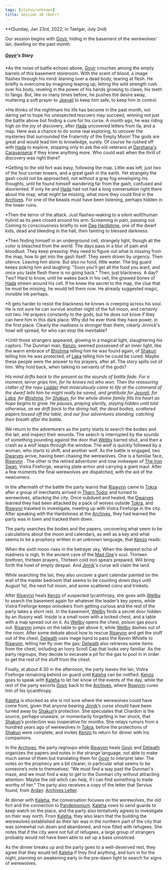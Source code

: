 ```yaml
---
tags: [status/unknown]
title: Session 38 (DuFr)
---
```



**(Sunday, Jan 23rd, 2022; in Taelgar, July 2nd)

Our session begins with [Govir](<../../../people/dunmari/govir.md>), hiding in the basement of the werewolves’ lair, dwelling on the past month. 

##### [Govir](<../../../people/dunmari/govir.md>)’s Story

*As the noise of battle echoes above, [Govir](<../../../people/dunmari/govir.md>) crouches among the empty barrels of this basement storeroom. With the scent of blood, a image flashes through his mind: leaning over a dead body, tearing at flesh. He briefly is overcome by imagining leaping up, letting the wild strength rush over his body, reveling in the power of his hands growing to claws, his teeth to fangs. But, like so many times before, he pushes the desire away, muttering a soft prayer to [Jeevali](<../../../cosmology/gods/incorporeal-gods/dunmari/jeevali.md>) to keep him safe, to keep him in control.

*He thinks of the nightmare his life has become in the past month, not daring yet to hope his unexpected rescuers may succeed, winning not just the battle above but finding a cure for his curse. A month ago, he was riding high on the joy of discovery, after [Hada](<../../../people/dunmari/hada.md>) uncovered letters from Ila, and a map. Here was a chance to do some real exploring, to uncover the mysteries that surrounded the Fraternity of the Empty Moon! The gods are great and would lead him to knowledge, surely. Of course he rushed off with [Hada](<../../../people/dunmari/hada.md>) to explore, stopping only to ask the old veterans at [Darshana's Caravanserai](<../../../gazetteer/greater-dunmar/realms/dunmar/central-dunmar/tokra/darshana-s-caravanserai.md>) if they knew anything more. Who could wait when the thrill of discovery was right there?

*Getting to the old fort was easy, following the map. Little was left, just two of the four corner towers, and a great gash in the earth. Yet strangely the gash could not be approached, not without a gray fog enveloping his thoughts, until he found himself wandering far from the gash, confused and disoriented. If only he and [Hada](<../../../people/dunmari/hada.md>) had not had a long conversation right there about the map, what might be missing, what more they could find in the [Archives](<../../../gazetteer/greater-dunmar/realms/dunmar/central-dunmar/tokra/archives.md>). For one of the beasts must have been listening, perhaps hidden in the tower ruins.

*Then the terror of the attack. Just flashes–waking to a silent wolf/human hybrid as its jaws closed around his arm. Screaming in pain, passing out. Coming to consciousness briefly to see [Dag Hardstone](<../../../people/dwarves/dag-hardstone.md>), one of the dwarf kids, dead and bleeding in the hall, then fainting to blessed darkness.

*Then finding himself in an underground cell, strangely light, though all the color is bleached from the world. The days pass in a blur of pain and bloodlust. They keep pressing: they need to figure out what is missing from the map, how to get into the gash itself. They seem driven by urgency. Then silence. Leaving him alone. But also no food, little water. The big guard keeps poking him and laughing: "Soon you'll get all the food you want, and once you taste flesh there is no going back." Then, just blackness. A day? Two? Hard to know, until he wakes back in his cell, the gnawed bones of [Hada](<../../../people/dunmari/hada.md>) strewn around his cell. If he knew the secret to the map, the clue that he must be missing, he would tell them now. He already suggested magic, invisible ink perhaps.

*It gets harder to resist the blackness he knows is creeping across his soul. He is not sure he can survive another night of the full moon, and certainly not two. He prayers constantly to the gods, but he does not know if they can here him in this dark place. Why did he ever think they have power, in the first place. Clearly the madness is stronger than them, clearly Jinnick's howl will spread, for who can stop the inevitable?

*Until those strangers appeared, glowing in a magical light, slaughtering his captors. The Dunmari man, [Kenzo](<../../../people/pcs/dunmar-fellowship/kenzo.md>), seemed possessed of an inner light, like the warm embrace of [Bhishma](<../../../cosmology/gods/incorporeal-gods/dunmari/bhishma.md>) telling him he was found again, of [Shakun](<../../../cosmology/gods/incorporeal-gods/dunmari/shakun.md>) telling him he was protected, of [Laka](<../../../cosmology/gods/incorporeal-gods/dunmari/laka.md>) telling him he could be cured. Maybe these people were the answer to his prayers, after all. The story spills out of him. Why hold back, when talking to servants of the gods?

*His mind drifts back to the present as the sounds of battle fade. For a moment, terror grips him, for he knows not who won. Then the reassuring clatter of the rope [Ladder](<../../../people/pcs/dunmar-fellowship/companions/ladder.md>) that miraculously came to life at the command of the dwarf tells him he might really be saved, and gratitude for [Jeevali](<../../../cosmology/gods/incorporeal-gods/dunmari/jeevali.md>), for [Laka](<../../../cosmology/gods/incorporeal-gods/dunmari/laka.md>), for [Bhishma](<../../../cosmology/gods/incorporeal-gods/dunmari/bhishma.md>), for [Shakun](<../../../cosmology/gods/incorporeal-gods/dunmari/shakun.md>), for the whole divine family fills his heart as hope begins to grow. He pauses, praying silently, staying hidden until told otherwise, as we drift back to the dining hall, the dead bodies, scattered papers tossed off the table, and our four adventures standing, catching their breath after the battle.*

We return to the adventurers as the party starts to search the bodies and the lair, and inspect their wounds. The search is interrupted by the sounds of something pounding against the door that [Wellby](<../../../people/pcs/dunmar-fellowship/wellby.md>) barred shut, and then a crash as a wolf leaps through the window. The wolf is quickly followed by a woman, who starts to shift, and another wolf. As the battle is engaged, two [Dwarves](<../../../species/children-of-the-embodied-gods/dwarves/dwarves.md>) arrive, having been chasing the werewolves. One is a familiar face, [Riswynn](<../../../people/pcs/dunmar-fellowship/riswynn.md>) . The other is the retired adventurer and now innkeeper of [The Iron Swan](<../../../gazetteer/greater-dunmar/realms/dunmar/central-dunmar/tokra/the-iron-swan.md>), Vistra Fireforge, wearing plate armor and carrying a giant maul. After a few moments the final werewolves are dispatched, with the aid of the newcomers.

In the aftermath of the battle the party learns that [Riswynn](<../../../people/pcs/dunmar-fellowship/riswynn.md>) came to [Tokra](<../../../gazetteer/greater-dunmar/realms/dunmar/central-dunmar/tokra/tokra.md>) after a group of merchants arrived in [Tharn Todor](<../../../gazetteer/greater-dunmar/realms/nardith/tharn-todor.md>) and turned to werewolves, attacking the city. Once subdued and healed, the [Dwarves](<../../../species/children-of-the-embodied-gods/dwarves/dwarves.md>) learned they had been attacked by a pack of wolves outside [Tokra](<../../../gazetteer/greater-dunmar/realms/dunmar/central-dunmar/tokra/tokra.md>), and [Riswynn](<../../../people/pcs/dunmar-fellowship/riswynn.md>) traveled to investigate, meeting up with Vistra Fireforge in the city. After speaking with the Hardstones at the [Archives](<../../../gazetteer/greater-dunmar/realms/dunmar/central-dunmar/tokra/archives.md>), they had learned the party was in town and tracked them down. 

The party searches the bodies and the papers, uncovering what seem to be calculations about the moon and calendars, as well as a key and what seems to be a prophecy written in an unknown language, that [Kenzo](<../../../people/pcs/dunmar-fellowship/kenzo.md>) reads: 

When the sixth moon rises in the betrayer sky,
When the deepest echo of madness is nigh,
In the ancient cave of the [Mad One](<../../../cosmology/gods/embodied-gods/mad-one.md>)'s soul.
Thirteen brethren, thirteen prayers,
Thirteen cold iron spears prepared,
Will bring forth the howl of empty despair.
And [Jinnik](<../../../cosmology/gods/high-gods/jinnik.md>)'s curse will claim the land.

While searching the lair, they also uncover a giant calendar painted on the wall of the master bedroom that seems to be counting down days until August 1st, the next full moon, and some scattered coins and trinkets. 

After [Riswynn](<../../../people/pcs/dunmar-fellowship/riswynn.md>) heals [Kenzo](<../../../people/pcs/dunmar-fellowship/kenzo.md>) of suspected lycanthropy, she goes with [Wellby](<../../../people/pcs/dunmar-fellowship/wellby.md>) to search the basement again for whatever the leader’s key opens, while Vistra Fireforge keeps onlookers from getting curious and the rest of the party takes a short rest. In the basement, [Wellby](<../../../people/pcs/dunmar-fellowship/wellby.md>) finds a secret door hidden by an illusory wall. Inside is a small room with a locked chest, and a table with a map spread out on it. As [Wellby](<../../../people/pcs/dunmar-fellowship/wellby.md>) opens the chest, poison gas pours out. [Riswynn](<../../../people/pcs/dunmar-fellowship/riswynn.md>) jumps on the table to get above it, while [Wellby](<../../../people/pcs/dunmar-fellowship/wellby.md>) dashes out of the room. After some debate about how to rescue [Riswynn](<../../../people/pcs/dunmar-fellowship/riswynn.md>) and get the stuff out of the chest, [Delwath](<../../../people/pcs/dunmar-fellowship/delwath.md>) uses mage hand to pass the Raven Whistle to [Riswynn](<../../../people/pcs/dunmar-fellowship/riswynn.md>), letting her fly over the gas; [Delwath](<../../../people/pcs/dunmar-fellowship/delwath.md>) also retrieves some items from the chest, including an Ivory Scroll Cap that looks very familiar. As the party regroups, they decide to excavate a pit for the gas to pool in in order to get the rest of the stuff from the chest. 

Finally, at about 4:30 in the afternoon, the party leaves the lair, Vistra Fireforge remaining behind on guard until [Kaleha](<../../../people/dunmari/kaleha.md>) can be notified. [Kenzo](<../../../people/pcs/dunmar-fellowship/kenzo.md>) goes to speak with [Kaleha](<../../../people/dunmari/kaleha.md>) to let her know of the events of the day, while the rest of the party escorts [Govir](<../../../people/dunmari/govir.md>) back to the [Archives](<../../../gazetteer/greater-dunmar/realms/dunmar/central-dunmar/tokra/archives.md>), where [Riswynn](<../../../people/pcs/dunmar-fellowship/riswynn.md>) cures him of his lycanthropy. 

[Kaleha](<../../../people/dunmari/kaleha.md>) is shocked as she is not sure where the werewolves could have come from, given that anyone bearing [Jinnik](<../../../cosmology/gods/high-gods/jinnik.md>)’s curse should have been turned away by [Shakun](<../../../cosmology/gods/incorporeal-gods/dunmari/shakun.md>)’s protection. She speculates that Chardon is the source, perhaps unaware, or momentarily forgetting in her shock, that [Shakun](<../../../cosmology/gods/incorporeal-gods/dunmari/shakun.md>)’s protection was inoperative for months. She relays rumors from a hundred years ago of werewolves in [Tokra](<../../../gazetteer/greater-dunmar/realms/dunmar/central-dunmar/tokra/tokra.md>), before the protections of [Shakun](<../../../cosmology/gods/incorporeal-gods/dunmari/shakun.md>) were complete, and invites [Kenzo](<../../../people/pcs/dunmar-fellowship/kenzo.md>) to return for dinner with his companions. 

In the [Archives](<../../../gazetteer/greater-dunmar/realms/dunmar/central-dunmar/tokra/archives.md>), the party regroups while [Riswynn](<../../../people/pcs/dunmar-fellowship/riswynn.md>) heals [Govir](<../../../people/dunmari/govir.md>) and [Delwath](<../../../people/pcs/dunmar-fellowship/delwath.md>) organizes the papers and notes in the strange language, not able to make much sense of them but translating them for [Govir](<../../../people/dunmari/govir.md>) to interpret later. The notes on the prophecy are a bit clearer, in particular what seems to be someone’s note to themselves: “We must find a way past the Dunmari's maze, and we must find a way to get to the Dunmari city without attracting attention. Maybe the old witch can help, if I can find something to trade worthy of her.” The party also receives a copy of the letter that Servius found, from [Ardan](<../../../people/dunmari/ardan.md>): [Archives Letter](<../letters-notes-and-tales/archives-letter.md>).

At dinner with [Kaleha](<../../../people/dunmari/kaleha.md>), the conversation focuses on the werewolves, the old fort and the connection to [Pandemonium](<../../../cosmology/multiverse/spiritual-realms/primal-realms/pandemonium.md>). [Kaleha](<../../../people/dunmari/kaleha.md>) vows to send guards to keep watch on the place, and the party also tentatively agrees to investigate on their way north. From [Kaleha](<../../../people/dunmari/kaleha.md>), they also learn that the building the werewolves established as their lair was in the northern part of the city that was somewhat run down and abandoned, and now filled with refugees. She notes that if the city were not full of refugees, a large group of strangers probably would not have been able to set up a base unnoticed. 

As the dinner breaks up and the party goes to a well-deserved rest, they agree that they would tell [Kaleha](<../../../people/dunmari/kaleha.md>) if they find anything, and turn in for the night, planning on awakening early in the pre-dawn light to search for signs of werewolves.